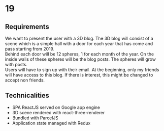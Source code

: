 # 19

## Requirements
We want to present the user with a 3D blog. 
The 3D blog will consist of a scene which is a simple hall with a door for each year that has come and pass starting from 2019.  
Behind each door will be 12 spheres, 1 for each month of the year.
On the inside walls of these spheres will be the blog posts.
The spheres will grow with posts.  
Users will have to sign up with their email. 
At the beginning, only my friends will have access to this blog.
If there is interest, this might be changed to accept non friends.

## Technicalities
 - SPA ReactJS served on Google app engine
 - 3D scene rendered with react-three-renderer
 - Bundled with ParcelJS
 - Application state managed with Redux
